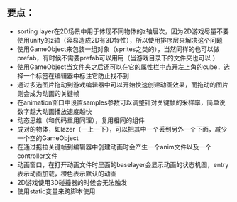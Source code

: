 ## 要点：
- sorting layer在2D场景中用于体现不同物体的z轴层次，因为2D游戏尽量不要使用unity的z轴（容易造成2D有3D特性），所以使用排序层来解决这个问题
- 使用GameObject来包装一组对象（sprites之类的），当然同样的也可以做prefab，有时候不需要prefab可以用用（当游戏目录下的文件夹也可以 ）
- 使用GameObject当文件夹之后还可以在它的属性栏中点开左上角的cube，选择一个标签在编辑器中标注它防止找不到
- 通过多选图片拖动到游戏编辑器中可以开始快速创建动画效果，而拖动的图片则会成为动画的关键帧
- 在animation窗口中设置samples参数可以调整针对关键帧的采样率，简单说数字越大动画播放速度越快
- 动态思维（和代码重用同理），复用相同的组件
- 成对的物体，如lazer（一上一下），可以把其中一个丢到另外一个下面，减少一个空的GameObject
- 在通过拖拉关键帧到编辑器中创建动画时会产生一个anim文件以及一个controller文件
- 动画窗口，在打开动画文件时里面的baselayer会显示动画的状态机图，entry表示动画加载，橙色表示默认的动画
- 2D游戏使用3D碰撞器的时候会无法触发
- 使用static变量来跨脚本使用